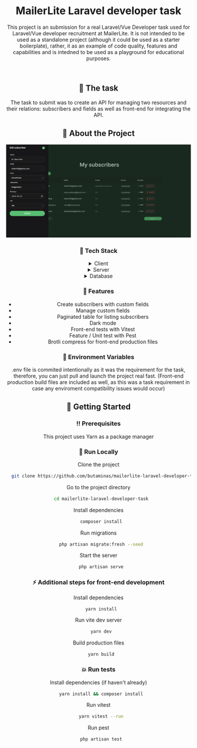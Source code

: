 <div align="center">
  <h1>MailerLite Laravel developer task</h1>
  
  <p>
    This project is an submission for a real Laravel/Vue Developer task used for Laravel/Vue developer recruitment at MailerLite.
    It is not intended to be used as a standalone project (although it could be used as a starter boilerplate), rather, it as an example of code quality, features and capabilities and is intedned to be used as a playground for educational purposes.
  </p>

<br />
    
<!-- The task -->
## :star2: The task
The task to submit was to create an API for managing two resources and their relations: subscribers and fields as well as front-end for integrating the API.

<!-- About the Project -->
## :star2: About the Project

<div align="center"> 
  <img src="screenshot.png" alt="screenshot" />
</div>


<!-- TechStack -->
### :space_invader: Tech Stack

<details>
  <summary>Client</summary>
  <ul>
    <li><a href="https://www.typescriptlang.org/">Typescript</a></li>
    <li><a href="https://vuejs.org/">Vue.js 3 (Composition API)</a></li>
    <li><a href="https://pinia.vuejs.org/">Pinia</a></li>
    <li><a href="https://tailwindcss.com/">Tailwind CSS</a></li>
    <li><a href="https://daisyui.com/">daisyUI</a></li>
    <li><a href="https://heroicons.com/">Heroicons</a></li>
    <li><a href="https://vitest.dev/">Vitest</a></li>
  </ul>
</details>

<details>
  <summary>Server</summary>
  <ul>
    <li><a href="https://laravel.com/">Laravel 9</a></li>
    <li><a href="https://pestphp.com/">Pest</a></li>
  </ul>
</details>

<details>
<summary>Database</summary>
  <ul>
    <li><a href="https://www.sqlite.org/">SQLite</a></li>
  </ul>
</details>

<!-- Features -->
### :dart: Features

- Create subscribers with custom fields
- Manage custom fields
- Paginated table for listing subscribers
- Dark mode
- Front-end tests with Vitest
- Feature / Unit test with Pest
- Brotli compress for front-end production files


<!-- Env Variables -->
### :key: Environment Variables

.env file is commited intentionally as it was the requirement for the task, therefore, you can just pull and launch the project real fast.
(Front-end production build files are included as well, as this was a task requirement in case any enviroment compatibility issues would occur)


<!-- Getting Started -->
## 	:toolbox: Getting Started

<!-- Prerequisites -->
### :bangbang: Prerequisites

This project uses Yarn as a package manager

<!-- Run Locally -->
### :running: Run Locally

Clone the project

```bash
  git clone https://github.com/butaminas/mailerlite-laravel-developer-task.git
```

Go to the project directory

```bash
  cd mailerlite-laravel-developer-task
```

Install dependencies

```bash
  composer install
```
    
Run migrations

```bash
  php artisan migrate:fresh --seed
```

Start the server

```bash
  php artisan serve
```
    
<!-- Run Dev -->
### :zap: Additional steps for front-end development

Install dependencies

```bash
  yarn install
```

Run vite dev server

```bash
  yarn dev
```
    
Build production files

```bash
  yarn build
```
    
    
<!-- Run Tests -->
### :boom: Run tests

Install dependencies (if haven't already)

```bash
  yarn install && composer install
```

Run vitest

```bash
  yarn vitest --run
```

Run pest

```bash
  php artisan test
```
